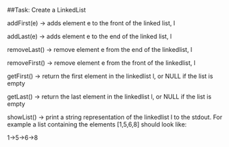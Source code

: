 ##Task: Create a LinkedList

addFirst(e) -> adds element e to the front of the linked list, l


addLast(e) -> adds element e to the end of the linked list, l


removeLast() -> remove element e from the end of the linkedlist, l


removeFirst() -> remove element e from the front of the linkedlist, l


getFirst() -> return the first element in the linkedlist l, or NULL if the list is empty


getLast() -> return the last element in the linkedlist l, or NULL if the list is empty


showList() -> print a string representation of the linkedlist l to the stdout. For example a list containing the elements [1,5,6,8] should look like:

 1->5->6->8
